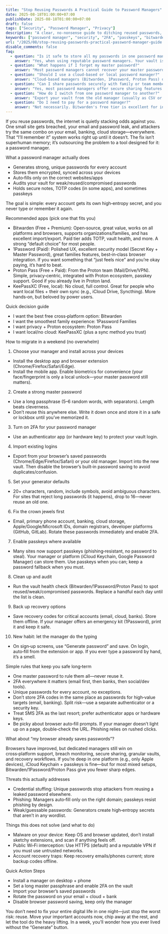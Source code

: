 ```yaml
---
title: "Stop Reusing Passwords A Practical Guide to Password Managers"
date: 2025-08-18T01:00:00+07:00
publishDate: 2025-08-18T01:00:00+07:00
draft: false
tags: ["Security", "Password Manager", "Privacy"]
description: "A clear, no‑nonsense guide to ditching reused passwords, choosing a password manager, and migrating your accounts safely—with real app recommendations."
keywords: ["password manager", "security", "2FA", "passkeys", "bitwarden", "1password", "proton pass", "keepassxc", "password hygiene"]
url: "/2025/08/stop-reusing-passwords-practical-password-manager-guide.html"
disable_comments: false
faq:
  - question: "Is it safe to store all my passwords in one password manager?"
    answer: "Yes, when using reputable password managers. Your vault is encrypted with a master password using AES-256 or similar strong encryption. The encryption happens locally before syncing, so even the password manager company cannot read your data. Enable 2FA on your vault, use a strong master password, and choose established providers like Bitwarden, 1Password, or KeePassXC. The risk of password reuse far exceeds the risk of using a password manager."
  - question: "What happens if I forget my master password?"
    answer: "Most password managers cannot recover your master password due to zero-knowledge encryption—they don't have the decryption key. You'll lose access to your vault unless you saved recovery codes or set up account recovery options beforehand. That's why it's critical to write down your master password and store it securely (safe, lockbox) until memorized. Some managers like 1Password offer emergency kits; print and secure them immediately after setup."
  - question: "Should I use a cloud-based or local password manager?"
    answer: "Cloud-based managers (Bitwarden, 1Password, Proton Pass) offer seamless sync across devices, automatic backups, and easier family sharing—ideal for most users. Local managers (KeePassXC) give you full control, no cloud dependency, and work well if you manage your own sync (iCloud Drive, Syncthing). Choose cloud for convenience and built-in sync; choose local if you're comfortable with manual sync and want absolute control over your data."
  - question: "Can I share passwords securely with family or team members?"
    answer: "Yes, most password managers offer secure sharing features. Bitwarden has Organizations and Collections, 1Password offers Families and Teams plans with shared vaults, and Proton Pass supports secure sharing within the Proton ecosystem. Shared items remain encrypted and can be revoked anytime. Never share passwords via email, messaging apps, or documents—always use your password manager's built-in sharing to maintain encryption and access control."
  - question: "How do I switch from one password manager to another?"
    answer: "Export your vault from the old manager (usually as CSV or JSON from settings), then import into the new manager. Before deleting the old vault, verify all logins imported correctly and test a few critical accounts. Enable 2FA on the new manager immediately. Delete the exported file after import to avoid leaving unencrypted passwords on your system. Most managers support importing from common competitors, making migration straightforward."
  - question: "Do I need to pay for a password manager?"
    answer: "Not necessarily. Bitwarden's free tier is excellent for individuals with unlimited passwords, cross-device sync, and core security features. Paid tiers ($10-40/year) add TOTP generation, vault health reports, emergency access, and priority support. 1Password requires a subscription but offers polished UX and advanced family features. KeePassXC is completely free. Start with a free option like Bitwarden; upgrade if you need premium features like advanced reporting or family vaults."
---
```


If you reuse passwords, the internet is quietly stacking odds against you. One small site gets breached, your email and password leak, and attackers try the same combo on your email, banking, cloud storage—everywhere. That “I’ll remember it” system works right up until it doesn’t. The fix isn’t superhuman memory; it’s outsourcing the problem to a tool designed for it: a password manager.

What a password manager actually does

- Generates strong, unique passwords for every account
- Stores them encrypted, synced across your devices
- Auto‑fills only on the correct websites/apps
- Audits your vault for weak/reused/compromised passwords
- Holds secure notes, TOTP codes (in some apps), and sometimes passkeys

The goal is simple: every account gets its own high‑entropy secret, and you never type or remember it again.

Recommended apps (pick one that fits you)

- Bitwarden (Free + Premium): Open‑source, great value, works on all platforms and browsers, supports organizations/families, and has excellent import/export. Paid tier adds TOTP, vault health, and more. A strong “default choice” for most people.
- 1Password (Paid): Polished UX, excellent security model (Secret Key + Master Password), great families features, best‑in‑class browser integration. If you want something that “just feels nice” and you’re okay paying, it’s hard to beat.
- Proton Pass (Free + Paid): From the Proton team (Mail/Drive/VPN). Simple, privacy‑centric, integrated with Proton ecosystem, passkey support. Good if you already live in Proton land.
- KeePassXC (Free, local): No cloud, full control. Great for people who want local files + their own sync (e.g., iCloud Drive, Syncthing). More hands‑on, but beloved by power users.

Quick decision guide

- I want the best free cross‑platform option: Bitwarden
- I want the smoothest family experience: 1Password Families
- I want privacy + Proton ecosystem: Proton Pass
- I want local/no cloud: KeePassXC (plus a sync method you trust)

How to migrate in a weekend (no overwhelm)

1) Choose your manager and install across your devices
- Install the desktop app and browser extension (Chrome/Firefox/Safari/Edge).
- Install the mobile app. Enable biometrics for convenience (your face/fingerprint is only a local unlock—your master password still matters).

2) Create a strong master password
- Use a long passphrase (5–6 random words, with separators). Length beats cleverness.
- Don’t reuse this anywhere else. Write it down once and store it in a safe or lockbox until you’ve memorized it.

3) Turn on 2FA for your password manager
- Use an authenticator app (or hardware key) to protect your vault login.

4) Import existing logins
- Export from your browser’s saved passwords (Chrome/Edge/Firefox/Safari) or your old manager. Import into the new vault. Then disable the browser’s built‑in password saving to avoid duplicates/confusion.

5) Set your generator defaults
- 20+ characters, random, include symbols, avoid ambiguous characters. For sites that reject long passwords (it happens), drop to 16—never reuse an old one.

6) Fix the crown jewels first
- Email, primary phone account, banking, cloud storage, Apple/Google/Microsoft IDs, domain registrars, developer platforms (GitHub, GitLab). Rotate these passwords immediately and enable 2FA.

7) Enable passkeys where available
- Many sites now support passkeys (phishing‑resistant, no password to steal). Your manager or platform (iCloud Keychain, Google Password Manager) can store them. Use passkeys when you can; keep a password fallback when you must.

8) Clean up and audit
- Run the vault health check (Bitwarden/1Password/Proton Pass) to spot reused/weak/compromised passwords. Replace a handful each day until the list is clean.

9) Back up recovery options
- Save recovery codes for critical accounts (email, cloud, banks). Store them offline. If your manager offers an emergency kit (1Password), print it and keep it safe.

10) New habit: let the manager do the typing
- On sign‑up screens, use “Generate password” and save. On login, auto‑fill from the extension or app. If you ever type a password by hand, it’s a smell.

Simple rules that keep you safe long‑term

- One master password to rule them all—never reuse it.
- 2FA everywhere it matters (email first, then banks, then social/dev tools).
- Unique passwords for every account, no exceptions.
- Don’t store 2FA codes in the same place as passwords for high‑value targets (email, banking). Split risk—use a separate authenticator or a security key.
- Treat SMS 2FA as the last resort; prefer authenticator apps or hardware keys.
- Be picky about browser auto‑fill prompts. If your manager doesn’t light up on a page, double‑check the URL. Phishing relies on rushed clicks.

What about “my browser already saves passwords”?

Browsers have improved, but dedicated managers still win on cross‑platform support, breach monitoring, secure sharing, granular vaults, and recovery workflows. If you’re deep in one platform (e.g., only Apple devices), iCloud Keychain + passkeys is fine—but for most mixed setups, Bitwarden/1Password/Proton Pass give you fewer sharp edges.

Threats this actually addresses

- Credential stuffing: Unique passwords stop attackers from reusing a leaked password elsewhere.
- Phishing: Managers auto‑fill only on the right domain; passkeys resist phishing by design.
- Weak/guessable passwords: Generators create high‑entropy secrets that aren’t in any wordlist.

Things this does not solve (and what to do)

- Malware on your device: Keep OS and browser updated, don’t install sketchy extensions, and scan if anything feels off.
- Public Wi‑Fi interception: Use HTTPS (default) and a reputable VPN if you must use untrusted networks.
- Account recovery traps: Keep recovery emails/phones current; store backup codes offline.

Quick Action Steps

- Install a manager on desktop + phone
- Set a long master passphrase and enable 2FA on the vault
- Import your browser’s saved passwords
- Rotate the password on your email + cloud + bank
- Disable browser password saving, keep only the manager

You don’t need to fix your entire digital life in one night—just stop the worst risk: reuse. Move your important accounts now, chip away at the rest, and let the tool do the heavy lifting. In a week, you’ll wonder how you ever lived without the “Generate” button.
